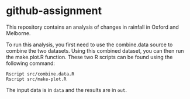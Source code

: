# github-assignment

This repository contains an analysis of changes in rainfall in Oxford and Melborne.

To run this analysis, you first need to use the combine.data source to combine the two datasets. Using this combined dataset, you can then run the make.plot.R function. These two R scripts can be found using the following command:

```
Rscript src/combine.data.R
Rscript src/make-plot.R
```

The input data is in `data` and the results are in `out`.
